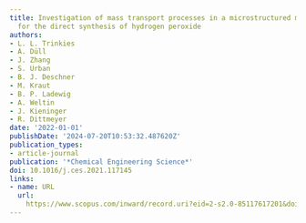 ```yaml
---
title: Investigation of mass transport processes in a microstructured membrane reactor
  for the direct synthesis of hydrogen peroxide
authors:
- L. L. Trinkies
- A. Düll
- J. Zhang
- S. Urban
- B. J. Deschner
- M. Kraut
- B. P. Ladewig
- A. Weltin
- J. Kieninger
- R. Dittmeyer
date: '2022-01-01'
publishDate: '2024-07-20T10:53:32.487620Z'
publication_types:
- article-journal
publication: '*Chemical Engineering Science*'
doi: 10.1016/j.ces.2021.117145
links:
- name: URL
  url: 
    https://www.scopus.com/inward/record.uri?eid=2-s2.0-85117617201&doi=10.1016%2fj.ces.2021.117145&partnerID=40&md5=3e044e74e95a68080cd391bbd2290761
---
```

